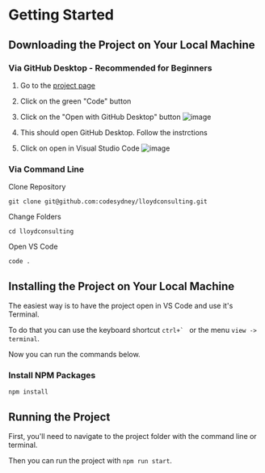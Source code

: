 # Getting Started

## Downloading the Project on Your Local Machine

### Via GitHub Desktop - Recommended for Beginners

1. Go to the [project page](https://github.com/codesydney/lloydconsulting)
2. Click on the green "Code" button
3. Click on the "Open with GitHub Desktop" button
   ![image](https://user-images.githubusercontent.com/8443215/195479457-4780e12d-c2b8-4ee1-b61b-87c022030bf2.png)

4. This should open GitHub Desktop. Follow the instrctions
5. Click on open in Visual Studio Code
   ![image](https://user-images.githubusercontent.com/8443215/195482061-16f620ca-3619-4595-ac8b-545af56a3d25.png)

### Via Command Line

Clone Repository

`git clone git@github.com:codesydney/lloydconsulting.git`

Change Folders

`cd lloydconsulting`

Open VS Code

`code .`

## Installing the Project on Your Local Machine

The easiest way is to have the project open in VS Code and use it's Terminal.

To do that you can use the keyboard shortcut `` ctrl+`  `` or the menu `view -> terminal`.

Now you can run the commands below.

### Install NPM Packages

`npm install`

## Running the Project

First, you'll need to navigate to the project folder with the command line or terminal.

Then you can run the project with `npm run start`.
